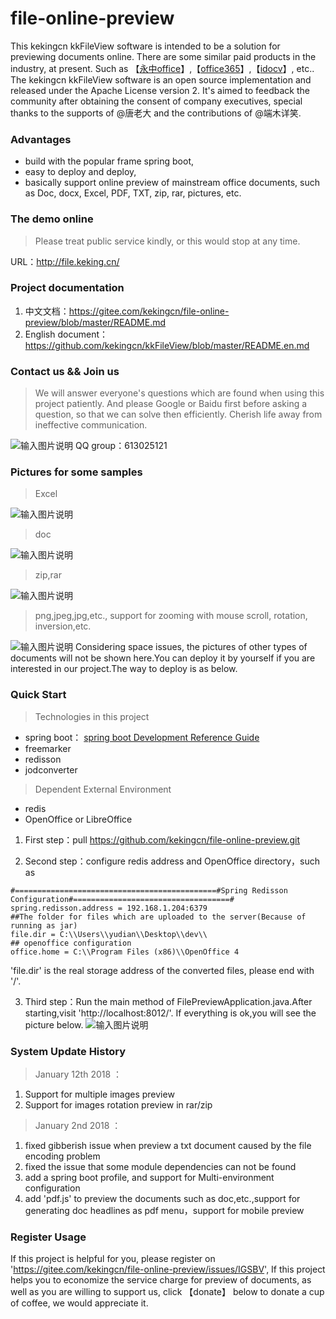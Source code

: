 # file-online-preview
This kekingcn kkFileView software is intended to be a solution for previewing documents online. There are some similar paid products in the industry, at present.
Such as 【[永中office](http://dcs.yozosoft.com/)】,【[office365](http://www.officeweb365.com/)】,【[idocv](https://www.idocv.com/)】, etc..
The kekingcn kkFileView software is an open source implementation and released under the Apache License version 2. It's aimed to feedback the community after obtaining the consent of company executives, 
special thanks to the supports of @唐老大 and the contributions of @端木详笑. 

### Advantages
* build with the popular frame spring boot, 
* easy to deploy and deploy, 
* basically support online preview of mainstream office documents, such as Doc, docx, Excel, PDF, TXT, zip, rar, pictures, etc.

### The demo online
> Please treat public service kindly, or this would stop at any time.

URL：http://file.keking.cn/

### Project documentation
1. 中文文档：https://gitee.com/kekingcn/file-online-preview/blob/master/README.md
1. English document：https://github.com/kekingcn/kkFileView/blob/master/README.en.md

### Contact us && Join us
> We will answer everyone's questions which are found when using this project patiently.
And please Google or Baidu first before asking a question, so that we can solve then efficiently. 
Cherish life away from ineffective communication.

![输入图片说明](https://gitee.com/uploads/images/2017/1219/173717_934cb068_492218.png "屏幕截图.png")
QQ group：613025121

### Pictures for some samples
> Excel

![输入图片说明](https://gitee.com/uploads/images/2017/1213/093051_cd55b3ec_492218.png "屏幕截图.png")
> doc

![输入图片说明](https://gitee.com/uploads/images/2017/1213/092350_5b2ecbe5_492218.png "屏幕截图.png")

> zip,rar

![输入图片说明](https://gitee.com/uploads/images/2017/1213/093806_46cede06_492218.png "屏幕截图.png")

> png,jpeg,jpg,etc., support for zooming with mouse scroll, rotation, inversion,etc.

![输入图片说明](https://gitee.com/uploads/images/2017/1213/094335_657a6f60_492218.png "屏幕截图.png")
Considering space issues, the pictures of other types of documents will not be shown here.You can deploy it by yourself if you are interested in our project.The way to deploy is as below.

### Quick Start
> Technologies in this project
- spring boot： [spring boot Development Reference Guide](http://www.kailing.pub/PdfReader/web/viewer.html?file=springboot)
- freemarker
- redisson 
- jodconverter
> Dependent External Environment
- redis 
- OpenOffice or LibreOffice

1. First step：pull https://github.com/kekingcn/file-online-preview.git

2. Second step：configure redis address and OpenOffice directory，such as
```
#=============================================#Spring Redisson Configuration#===================================#
spring.redisson.address = 192.168.1.204:6379
##The folder for files which are uploaded to the server(Because of running as jar)
file.dir = C:\\Users\\yudian\\Desktop\\dev\\
## openoffice configuration
office.home = C:\\Program Files (x86)\\OpenOffice 4

```
'file.dir' is the real storage address of the converted files, please end with '/'.

3. Third step：Run the main method of FilePreviewApplication.java.After starting,visit 'http://localhost:8012/'.
If everything is ok,you will see the picture below.
![输入图片说明](https://gitee.com/uploads/images/2017/1213/100221_ea15202e_492218.png "屏幕截图.png")

### System Update History

> January 12th 2018 ：

1. Support for multiple images preview 
1. Support for images rotation preview in rar/zip

> January 2nd 2018 ： 

1. fixed gibberish issue when preview a txt document caused by the file encoding problem 
1. fixed the issue that some module dependencies can not be found
1. add a spring boot profile, and support for Multi-environment configuration 
1. add 'pdf.js' to preview the documents such as doc,etc.,support for generating doc headlines as pdf menu，support for mobile preview

### Register Usage
If this project is helpful for you, please register on 'https://gitee.com/kekingcn/file-online-preview/issues/IGSBV',
If this project helps you to economize the service charge for preview of documents, as well as you are willing to support us, click 【donate】 below to donate a cup of coffee, we would appreciate it.
